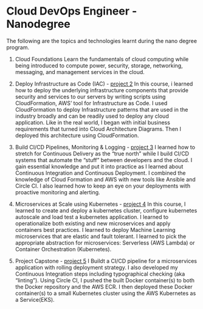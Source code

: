 # Cloud DevOps Engineer - Nanodegree
The following are the topics and technologies learnt during the nano degree program.

1.  Cloud Foundations
Learn the fundamentals of cloud computing while being introduced to compute power, 
security, storage, networking, messaging, and management services in the cloud.


2. Deploy Infrastructure as Code (IAC) - [project 2](https://github.com/Muchezz/AWS-Cloud-DevOps-Nanodegree/tree/main/project_2)
In this course, i learned how to deploy the underlying infrastructure components 
that provide security and services to our servers by writing scripts using CloudFormation, 
AWS’ tool for Infrastructure as Code. I used CloudFormation to deploy Infrastructure 
patterns that are used in the industry broadly and can be readily used to deploy any cloud 
application. Like in the real world, I began with initial business requirements that 
turned into Cloud Architecture Diagrams. Then I deployed this architecture using 
CloudFormation.

3. Build CI/CD Pipelines, Monitoring & Logging - [project 3](https://github.com/Muchezz/AWS-Cloud-DevOps-Nanodegree/tree/main/project_3)
I learned how to stretch for Continuous Delivery as the “true north” while I build CI/CD systems
 that automate the “stuff” between developers and the cloud. I gain essential knowledge and 
 put it into practice as I learned about Continuous Integration and Continuous Deployment. 
 I combined the knowledge of Cloud Formation and AWS with new tools like Ansible 
 and Circle CI. I also learned how to keep an eye on your deployments with proactive monitoring and alerting.

4. Microservices at Scale using Kubernetes - [project 4](https://github.com/Muchezz/AWS-Cloud-DevOps-Nanodegree/tree/main/project_4)
In this course, I learned to create and deploy a kubernetes cluster, configure kubernetes autoscale and load test
 a kubernetes application. I learned to operationalize both existing and new microservices and apply containers 
 best practices. I learned to deploy Machine Learning microservices that are elastic and fault tolerant. 
 I learned to pick the appropriate abstraction for microservices: Serverless (AWS Lambda) or Container Orchestration (Kubernetes).

 5. Project Capstone  - [project 5](https://github.com/Muchezz/AWS-Cloud-DevOps-Nanodegree/tree/main/project_5-Capstone-Cloud-DevOps)
 I Buildt a CI/CD pipeline for a microservices application with rolling deployment strategy. I also developed my Continuous 
 Integration steps including typographical checking (aka “linting”). Using Circle CI, I pushed the built Docker container(s)
 to both the Docker repository and the AWS ECR. I then deployed these Docker container(s) to a small Kubernetes cluster using the 
 AWS Kubernetes as a Service(EKS).
